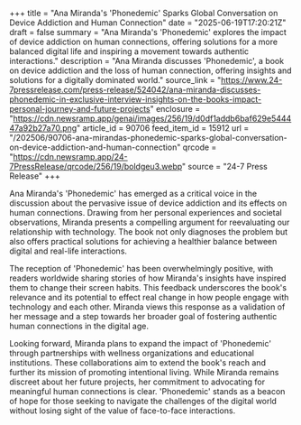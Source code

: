 +++
title = "Ana Miranda's 'Phonedemic' Sparks Global Conversation on Device Addiction and Human Connection"
date = "2025-06-19T17:20:21Z"
draft = false
summary = "Ana Miranda's 'Phonedemic' explores the impact of device addiction on human connections, offering solutions for a more balanced digital life and inspiring a movement towards authentic interactions."
description = "Ana Miranda discusses 'Phonedemic', a book on device addiction and the loss of human connection, offering insights and solutions for a digitally dominated world."
source_link = "https://www.24-7pressrelease.com/press-release/524042/ana-miranda-discusses-phonedemic-in-exclusive-interview-insights-on-the-books-impact-personal-journey-and-future-projects"
enclosure = "https://cdn.newsramp.app/genai/images/256/19/d0df1addb6baf629e544447a92b27a70.png"
article_id = 90706
feed_item_id = 15912
url = "/202506/90706-ana-mirandas-phonedemic-sparks-global-conversation-on-device-addiction-and-human-connection"
qrcode = "https://cdn.newsramp.app/24-7PressRelease/qrcode/256/19/boldgeu3.webp"
source = "24-7 Press Release"
+++

<p>Ana Miranda's 'Phonedemic' has emerged as a critical voice in the discussion about the pervasive issue of device addiction and its effects on human connections. Drawing from her personal experiences and societal observations, Miranda presents a compelling argument for reevaluating our relationship with technology. The book not only diagnoses the problem but also offers practical solutions for achieving a healthier balance between digital and real-life interactions.</p><p>The reception of 'Phonedemic' has been overwhelmingly positive, with readers worldwide sharing stories of how Miranda's insights have inspired them to change their screen habits. This feedback underscores the book's relevance and its potential to effect real change in how people engage with technology and each other. Miranda views this response as a validation of her message and a step towards her broader goal of fostering authentic human connections in the digital age.</p><p>Looking forward, Miranda plans to expand the impact of 'Phonedemic' through partnerships with wellness organizations and educational institutions. These collaborations aim to extend the book's reach and further its mission of promoting intentional living. While Miranda remains discreet about her future projects, her commitment to advocating for meaningful human connections is clear. 'Phonedemic' stands as a beacon of hope for those seeking to navigate the challenges of the digital world without losing sight of the value of face-to-face interactions.</p>